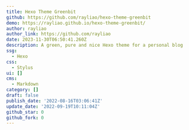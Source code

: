 ```yaml
---
title: Hexo Theme Greenbit
github: https://github.com/rayliao/hexo-theme-greenbit
demo: https://rayliao.github.io/hexo-theme-greenbit/
author: rayliao
author_link: https://github.com/rayliao
date: 2023-11-30T06:50:41.260Z
description: A green, pure and nice Hexo theme for a personal blog
ssg:
  - Hexo
css:
  - Stylus
ui: []
cms:
  - Markdown
category: []
draft: false
publish_date: '2022-08-16T03:06:41Z'
update_date: '2022-09-19T10:11:04Z'
github_star: 0
github_fork: 0
---
```

